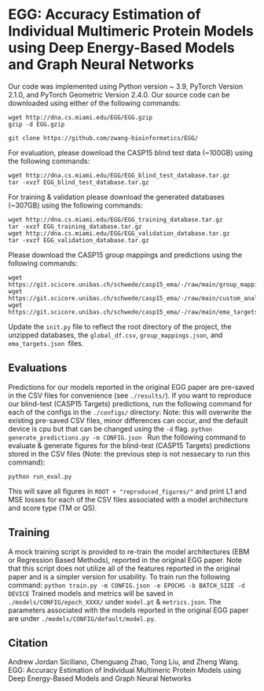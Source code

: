 # EGG: Accuracy Estimation of Individual Multimeric Protein Models using Deep Energy-Based Models and Graph Neural Networks
Our code was implemented using Python version ~ 3.9, PyTorch Version 2.1.0, and PyTorch Geometric Version 2.4.0. 
Our source code can be downloaded using either of the following commands:
```
wget http://dna.cs.miami.edu/EGG/EGG.gzip
gzip -d EGG.gzip
```
```
git clone https://github.com/zwang-bioinformatics/EGG/
```
For evaluation, please download the CASP15 blind test data (~100GB) using the following commands: 
```
wget http://dna.cs.miami.edu/EGG/EGG_blind_test_database.tar.gz
tar -xvzf EGG_blind_test_database.tar.gz
```
For training & validation please download the generated databases (~307GB) using the following commands:
```
wget http://dna.cs.miami.edu/EGG/EGG_training_database.tar.gz
tar -xvzf EGG_training_database.tar.gz
wget http://dna.cs.miami.edu/EGG/EGG_validation_database.tar.gz
tar -xvzf EGG_validation_database.tar.gz
```
Please download the CASP15 group mappings and predictions using the following commands: 
```
wget https://git.scicore.unibas.ch/schwede/casp15_ema/-/raw/main/group_mappings.json
wget https://git.scicore.unibas.ch/schwede/casp15_ema/-/raw/main/custom_analysis/global_df.csv
wget https://git.scicore.unibas.ch/schwede/casp15_ema/-/raw/main/ema_targets.json
```
Update the `init.py` file to reflect the root directory of the project, the unzipped databases, the `global_df.csv`, `group_mappings.json`, and `ema_targets.json `files. 

## Evaluations
Predictions for our models reported in the original EGG paper are pre-saved in the CSV files for convenience (see `./results/`).
If you want to reproduce our blind-test (CASP15 Targets) predictions, run the following command for each of the configs in the `./configs/` directory:
Note: this will overwrite the existing pre-saved CSV files, minor differences can occur, and the default device is cpu but that can be changed using the `-d` flag. 
``
python generate_predictions.py -m CONFIG.json 
``
Run the following command to evaluate & generate figures for the blind-test (CASP15 Targets) predictions stored in the CSV files (Note: the previous step is not nessecary to run this command): 
```
python run_eval.py
```
This will save all figures in `ROOT + "reproduced_figures/"` and print L1 and MSE losses for each of the CSV files associated with a model architecture and score type (TM or QS). 
## Training
A mock training script is provided to re-train the model architectures (EBM or Regression Based Methods), reported in the original EGG paper. Note that this script does not utilize all of the features reported in the original paper and is a simpler version for usability. To train run the following command: 
``
python train.py -m CONFIG.json -e EPOCHS -b BATCH_SIZE -d DEVICE
``
Trained models and metrics will be saved in `./models/CONFIG/epoch_XXXX/` under `model.pt` & `metrics.json`. 
The parameters associated with the models reported in the original EGG paper are under `./models/CONFIG/default/model.py`.
## Citation
Andrew Jordan Siciliano, Chenguang Zhao, Tong Liu, and Zheng Wang.
EGG: Accuracy Estimation of Individual Multimeric Protein Models using Deep Energy-Based Models and Graph Neural Networks

